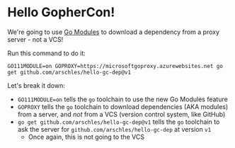 # Hello GopherCon!

We're going to use [Go Modules](https://github.com/golang/go/wiki/Modules) to download a dependency
from a proxy server - not a VCS!

Run this command to do it:

```console
GO111MODULE=on GOPROXY=https://microsoftgoproxy.azurewebsites.net go get github.com/arschles/hello-gc-dep@v1
```

Let's break it down:

- `GO111MODULE=on` tells the `go` toolchain to use the new Go Modules feature
- `GOPROXY` tells the `go` toolchain to download dependencies (AKA modules) from a server, and _not_ from a VCS (version control system, like GitHub)
- `go get github.com/arschles/hello-gc-dep@v1` tells the `go` toolchain to ask the server for `github.com/arschles/hello-gc-dep` at version `v1`
    - Once again, this is not going to the VCS
